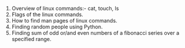 1. Overview of linux commands:- cat, touch, ls
2. Flags of the linux commands.
3. How to find man pages of linux commands.
4. Finding random people using Python.
5. Finding sum of odd or/and even numbers of a fibonacci series over a specified range.